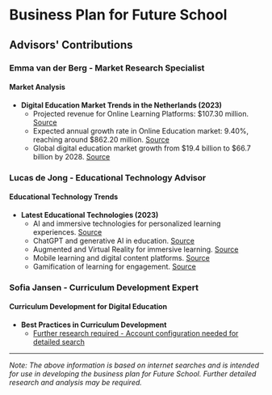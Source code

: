 # Business Plan for Future School

## Advisors' Contributions

### Emma van der Berg - Market Research Specialist
#### Market Analysis
- **Digital Education Market Trends in the Netherlands (2023)**
  - Projected revenue for Online Learning Platforms: $107.30 million. [Source](https://www.statista.com/outlook/dmo/eservices/online-education/online-learning-platforms/netherlands)
  - Expected annual growth rate in Online Education market: 9.40%, reaching around $862.20 million. [Source](https://www.statista.com/outlook/dmo/eservices/online-education/netherlands)
  - Global digital education market growth from $19.4 billion to $66.7 billion by 2028. [Source](https://www.marketsandmarkets.com/Market-Reports/digital-education-market-7751828.html)

### Lucas de Jong - Educational Technology Advisor
#### Educational Technology Trends
- **Latest Educational Technologies (2023)**
  - AI and immersive technologies for personalized learning experiences. [Source](http://emeritus.org/blog/online-learning-edtech-trends-2023/)
  - ChatGPT and generative AI in education. [Source](https://www.cultofpedagogy.com/6-ed-tech-tools-to-try-in-2023/)
  - Augmented and Virtual Reality for immersive learning. [Source](https://axiomq.com/blog/7-emerging-technologies-that-will-reshape-education-in-2023/)
  - Mobile learning and digital content platforms. [Source](https://www.hurix.com/trends-in-education-technology-that-will-have-a-major-impact/)
  - Gamification of learning for engagement. [Source](https://www.startechup.com/blog/6-educational-technology-trends-2023/)

### Sofia Jansen - Curriculum Development Expert
#### Curriculum Development for Digital Education
- **Best Practices in Curriculum Development**
  - [Further research required - Account configuration needed for detailed search](https://4d9425ebcf8ae18c1929b52f36e1911e.auth.portal-pluginlab.ai/user/operations/proceed?utm_source=chatgpt&utm_campaign=1&aud=mem_876ca321777b0d066a97fb51fe99ed2cd7299848)

---

*Note: The above information is based on internet searches and is intended for use in developing the business plan for Future School. Further detailed research and analysis may be required.*
